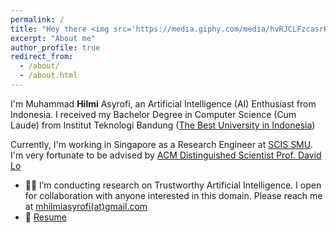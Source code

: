 ```yaml
---
permalink: /
title: "Hey there <img src='https://media.giphy.com/media/hvRJCLFzcasrR4ia7z/giphy.gif' width='25px'>"
excerpt: "About me"
author_profile: true
redirect_from: 
  - /about/
  - /about.html
---
```

<!-- ### Hey there <img src="https://media.giphy.com/media/hvRJCLFzcasrR4ia7z/giphy.gif" width="25px"> -->
I'm Muhammad **Hilmi** Asyrofi, an Artificial Intelligence (AI) Enthusiast from Indonesia. I received my Bachelor Degree in Computer Science (Cum Laude) from Institut Teknologi Bandung ([The Best University in Indonesia](https://www.timeshighereducation.com/world-university-rankings/2021/subject-ranking/computer-science#!/page/0/length/25/locations/ID/sort_by/rank/sort_order/asc/cols/stats))

Currently, I'm working in Singapore as a Research Engineer at [SCIS SMU](https://scis.smu.edu.sg). I'm very fortunate to be advised by [ACM Distinguished Scientist Prof. David Lo](http://www.mysmu.edu/faculty/davidlo/) 


- 👨‍💻 I’m conducting research on Trustworthy Artificial Intelligence. I open for collaboration with anyone interested in this domain. Please reach me at [mhilmiasyrofi(at)gmail.com](mailto:mhilmiasyrofi@gmail.com)
- 📝 [Resume](https://mhilmiasyrofi.github.io/files/Resume.pdf)